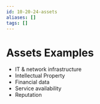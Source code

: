 ```yaml
---
id: 10-20-24-assets
aliases: []
tags: []
---
```


# Assets Examples
- IT & network infrastructure
- Intellectual Property
- Financial data
- Service availability
- Reputation
